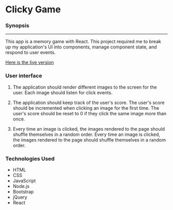 #  Clicky Game

### Synopsis
***
This app is a memory game with React. This project required me to break up my application's UI into components, manage component state, and respond to user events. 

[Here is the live version](https://mrhdigital.github.io/ClickyGame/)

### User interface


1. The application should render different images to the screen for the user. Each image should listen for click events.

2. The application should keep track of the user's score. The user's score should be incremented when clicking an image for the first time. The user's score should be reset to 0 if they click the same image more than once.

3. Every time an image is clicked, the images rendered to the page should shuffle themselves in a random order. Every time an image is clicked, the images rendered to the page should shuffle themselves in a random order.

### Technologies Used
- HTML
- CSS
- JavaScript
- Node.js
- Bootstrap
- jQuery
- React

